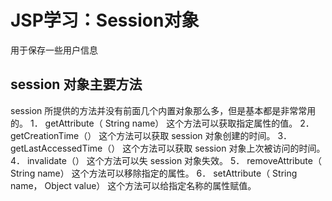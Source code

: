 # JSP学习：Session对象

用于保存一些用户信息

## session 对象主要方法
session 所提供的方法并没有前面几个内置对象那么多，但是基本都是非常常用的。
1． getAttribute（ String name）
这个方法可以获取指定属性的值。
2． getCreationTime（）
这个方法可以获取 session 对象创建的时间。
3． getLastAccessedTime（）
这个方法可以获取 session 对象上次被访问的时间。
4． invalidate（）
这个方法可以失 session 对象失效。
5． removeAttribute（ String name）
这个方法可以移除指定的属性。
6． setAttribute（ String name， Object value）
这个方法可以给指定名称的属性赋值。
